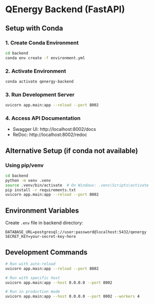 # QEnergy Backend (FastAPI)

## Setup with Conda

### 1. Create Conda Environment
```bash
cd backend
conda env create -f environment.yml
```

### 2. Activate Environment
```bash
conda activate qenergy-backend
```

### 3. Run Development Server
```bash
uvicorn app.main:app --reload --port 8002
```

### 4. Access API Documentation
- Swagger UI: http://localhost:8002/docs
- ReDoc: http://localhost:8002/redoc

## Alternative Setup (if conda not available)

### Using pip/venv
```bash
cd backend
python -m venv .venv
source .venv/bin/activate  # On Windows: .venv\Scripts\activate
pip install -r requirements.txt
uvicorn app.main:app --reload --port 8002
```

## Environment Variables
Create `.env` file in backend directory:
```env
DATABASE_URL=postgresql://user:password@localhost:5432/qenergy
SECRET_KEY=your-secret-key-here
```

## Development Commands
```bash
# Run with auto-reload
uvicorn app.main:app --reload --port 8002

# Run with specific host
uvicorn app.main:app --host 0.0.0.0 --port 8002

# Run in production mode
uvicorn app.main:app --host 0.0.0.0 --port 8002 --workers 4
```

